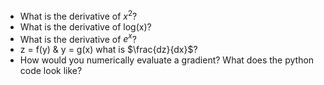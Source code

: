 * What is the derivative of $x^{2}$?
* What is the derivative of log(x)?
* What is the derivative of $e^{x}$?
* z = f(y) & y = g(x) what is $\frac{dz}{dx}$?
* How would you numerically evaluate a gradient? What does the python code look like?


